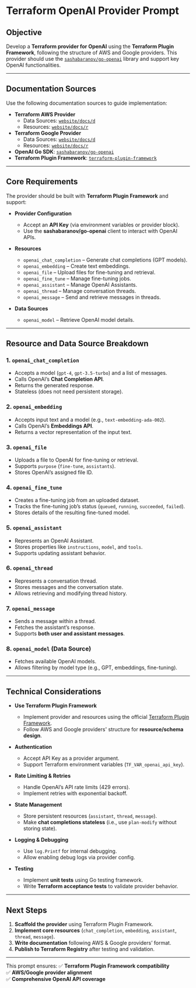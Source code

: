 # Terraform OpenAI Provider Prompt

## Objective
Develop a **Terraform provider for OpenAI** using the **Terraform Plugin Framework**, following the structure of AWS and Google providers. This provider should use the [`sashabaranov/go-openai`](https://github.com/sashabaranov/go-openai) library and support key OpenAI functionalities.

---

## Documentation Sources
Use the following documentation sources to guide implementation:

- **Terraform AWS Provider**
  - Data Sources: [`website/docs/d`](https://github.com/hashicorp/terraform-provider-aws/tree/main/website/docs/d)
  - Resources: [`website/docs/r`](https://github.com/hashicorp/terraform-provider-aws/tree/main/website/docs/r)
- **Terraform Google Provider**
  - Data Sources: [`website/docs/d`](https://github.com/hashicorp/terraform-provider-google/tree/main/website/docs/d)
  - Resources: [`website/docs/r`](https://github.com/hashicorp/terraform-provider-google/tree/main/website/docs/r)
- **OpenAI Go SDK**: [`sashabaranov/go-openai`](https://github.com/sashabaranov/go-openai.git)
- **Terraform Plugin Framework**: [`terraform-plugin-framework`](https://github.com/hashicorp/terraform-plugin-framework.git)

---

## Core Requirements

The provider should be built with **Terraform Plugin Framework** and support:

- **Provider Configuration**
  - Accept an **API Key** (via environment variables or provider block).
  - Use the **sashabaranov/go-openai** client to interact with OpenAI APIs.

- **Resources**
  - `openai_chat_completion` – Generate chat completions (GPT models).
  - `openai_embedding` – Create text embeddings.
  - `openai_file` – Upload files for fine-tuning and retrieval.
  - `openai_fine_tune` – Manage fine-tuning jobs.
  - `openai_assistant` – Manage OpenAI Assistants.
  - `openai_thread` – Manage conversation threads.
  - `openai_message` – Send and retrieve messages in threads.

- **Data Sources**
  - `openai_model` – Retrieve OpenAI model details.

---

## Resource and Data Source Breakdown

### 1. `openai_chat_completion`
- Accepts a model (`gpt-4`, `gpt-3.5-turbo`) and a list of messages.
- Calls OpenAI’s **Chat Completion API**.
- Returns the generated response.
- Stateless (does not need persistent storage).

### 2. `openai_embedding`
- Accepts input text and a model (e.g., `text-embedding-ada-002`).
- Calls OpenAI’s **Embeddings API**.
- Returns a vector representation of the input text.

### 3. `openai_file`
- Uploads a file to OpenAI for fine-tuning or retrieval.
- Supports `purpose` (`fine-tune`, `assistants`).
- Stores OpenAI’s assigned file ID.

### 4. `openai_fine_tune`
- Creates a fine-tuning job from an uploaded dataset.
- Tracks the fine-tuning job’s status (`queued`, `running`, `succeeded`, `failed`).
- Stores details of the resulting fine-tuned model.

### 5. `openai_assistant`
- Represents an OpenAI Assistant.
- Stores properties like `instructions`, `model`, and `tools`.
- Supports updating assistant behavior.

### 6. `openai_thread`
- Represents a conversation thread.
- Stores messages and the conversation state.
- Allows retrieving and modifying thread history.

### 7. `openai_message`
- Sends a message within a thread.
- Fetches the assistant’s response.
- Supports **both user and assistant messages**.

### 8. `openai_model` (Data Source)
- Fetches available OpenAI models.
- Allows filtering by model type (e.g., GPT, embeddings, fine-tuning).

---

## Technical Considerations

- **Use Terraform Plugin Framework**
  - Implement provider and resources using the official [Terraform Plugin Framework](https://github.com/hashicorp/terraform-plugin-framework).
  - Follow AWS and Google providers' structure for **resource/schema design**.

- **Authentication**
  - Accept API Key as a provider argument.
  - Support Terraform environment variables (`TF_VAR_openai_api_key`).

- **Rate Limiting & Retries**
  - Handle OpenAI’s API rate limits (429 errors).
  - Implement retries with exponential backoff.

- **State Management**
  - Store persistent resources (`assistant`, `thread`, `message`).
  - Make **chat completions stateless** (i.e., use `plan-modify` without storing state).

- **Logging & Debugging**
  - Use `log.Printf` for internal debugging.
  - Allow enabling debug logs via provider config.

- **Testing**
  - Implement **unit tests** using Go testing framework.
  - Write **Terraform acceptance tests** to validate provider behavior.

---

## Next Steps

1. **Scaffold the provider** using Terraform Plugin Framework.
2. **Implement core resources** (`chat_completion`, `embedding`, `assistant`, `thread`, `message`).
3. **Write documentation** following AWS & Google providers’ format.
4. **Publish to Terraform Registry** after testing and validation.

---

This prompt ensures:
✅ **Terraform Plugin Framework compatibility**  
✅ **AWS/Google provider alignment**  
✅ **Comprehensive OpenAI API coverage**

